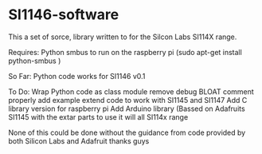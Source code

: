 # SI1146-software

This a set of sorce, library written to for the Silcon Labs SI114X range.

Requires: Python smbus to run on the raspberry pi (sudo apt-get install python-smbus ) 

So Far:
  Python code works for SI1146 v0.1
  
To Do:
  Wrap Python code as class module 
  remove debug BLOAT
  comment properly 
  add example 
  extend code to work with SI1145 and SI1147
  Add C library version for raspberry pi 
  Add Arduino library (Bassed on Adafruits SI1145 with the extar parts to use it will all SI114x range 
  
None of this could be done without the guidance from code provided by both Silicon Labs and  Adafruit thanks guys
